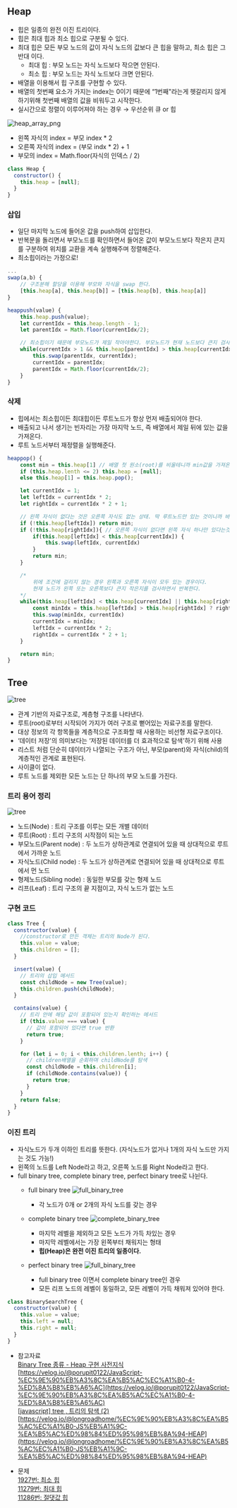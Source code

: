 ## Heap

- 힙은 일종의 완전 이진 트리이다.
- 힙은 최대 힙과 최소 힙으로 구분될 수 있다.
- 최대 힙은 모든 부모 노드의 값이 자식 노드의 값보다 큰 힙을 말하고, 최소 힙은 그 반대 이다.
  - 최대 힙 : 부모 노드는 자식 노드보다 작으면 안된다.
  - 최소 힙 : 부모 노드는 자식 노드보다 크면 안된다.
- 배열을 이용해서 힙 구조를 구현할 수 있다.
- 배열의 첫번째 요소가 가지는 index는 0이기 때문에 “1번째"라는게 헷갈리지 않게 하기위해 첫번째 배열의 값을 비워두고 시작한다.
- 실시간으로 정렬이 이루어져야 하는 경우 → 우선순위 큐 or 힙

![heap_array_png](https://pale-freighter-43a.notion.site/image/https%3A%2F%2Fs3-us-west-2.amazonaws.com%2Fsecure.notion-static.com%2Fb94d0a92-de3d-4b70-9961-04ef5c8993b1%2F%E1%84%89%E1%85%B3%E1%84%8F%E1%85%B3%E1%84%85%E1%85%B5%E1%86%AB%E1%84%89%E1%85%A3%E1%86%BA_2022-04-27_%E1%84%8B%E1%85%A9%E1%84%92%E1%85%AE_8.22.38.png?table=block&id=d7af8ecd-8203-49e0-b172-e65ce16f4051&spaceId=07c9824f-8fb4-4d32-b4e1-f618c474c29f&width=1470&userId=&cache=v2)

- 왼쪽 자식의 index = 부모 index \* 2
- 오른쪽 자식의 index = (부모 indx \* 2) + 1
- 부모의 index = Math.floor(자식의 인덱스 / 2)

```jsx
class Heap {
  constructor() {
    this.heap = [null];
  }
}
```

### 삽입

- 일단 마지막 노드에 들어온 값을 push하여 삽입한다.
- 반복문을 돌리면서 부모노드를 확인하면서 들어온 값이 부모노드보다 작은지 큰지를 구분하여 위치를 교환을 계속 실행해주며 정렬해준다.
- 최소힙이라는 가정으로!

```jsx
...
swap(a,b) {
	// 구조분해 할당을 이용해 부모와 자식을 swap 한다.
	[this.heap[a], this.heap[b]] = [this.heap[b], this.heap[a]]
}

heappush(value) {
	this.heap.push(value);
	let currentIdx = this.heap.length - 1;
	let parentIdx = Math.floor(currentIdx/2);

	// 최소힙이기 때문에 부모노드가 제일 작아야한다. 부모노드가 현재 노드보다 큰지 검사하면서 반복한다.
	while(currentIdx > 1 && this.heap[parentIdx] > this.heap[currentIdx]) {
		this.swap(parentIdx, currentIdx);
		currentIdx = parentIdx;
		parentIdx = Math.floor(currentIdx/2);
	}
}
```


### 삭제

- 힙에서는 최소힙이든 최대힙이든 루트노드가 항상 먼저 배출되어야 한다.
- 배출되고 나서 생기는 빈자리는 가장 마지막 노드, 즉 배열에서 제일 뒤에 있는 값을 가져온다.
- 루트 노드서부터 재정렬을 실행해준다.

```jsx
heappop() {
	const min = this.heap[1] // 배열 첫 원소(root)를 비울테니까 min값을 가져온다.
	if (this.heap.lenth <= 2) this.heap = [null];
	else this.heap[1] = this.heap.pop();

	let currentIdx = 1;
	let leftIdx = currentIdx * 2;
	let rightIdx = currentIdx * 2 + 1;

	// 왼쪽 자식이 없다는 것은 오른쪽 자식도 없는 상태. 딱 루트노드만 있는 것이니까 바로 반환!
	if (!this.heap[leftIdx]) return min;
	if (!this.heap[rightIdx]){ // 오른쪽 자식이 없다면 왼쪽 자식 하나만 있다는것을 의미
		if(this.heap[leftIdx] < this.heap[currentIdx]) {
			this.swap(leftIdx, currentIdx)
		}
		return min;
	}

	/*
		위에 조건에 걸리지 않는 경우 왼쪽과 오른쪽 자식이 모두 있는 경우이다.
		현재 노드가 왼쪽 또는 오른쪽보다 큰지 작은지를 검사하면서 반복한다.
	*/
	while(this.heap[leftIdx] < this.heap[currentIdx] || this.heap[rightIdx] < this.heap[currentIdx]) {
		const minIdx = this.heap[leftIdx] > this.heap[rightIdx] ? rightIdx : leftIdx;
		this.swap(minIdx, currentIdx)
		currentIdx = minIdx;
		leftIdx = currentIdx * 2;
		rightIdx = currentIdx * 2 + 1;
	}

	return min;
}
```


## Tree

![tree](https://pale-freighter-43a.notion.site/image/https%3A%2F%2Fs3-us-west-2.amazonaws.com%2Fsecure.notion-static.com%2Ffee0a457-fe70-41d5-bc9b-38baac74644f%2F%E1%84%89%E1%85%B3%E1%84%8F%E1%85%B3%E1%84%85%E1%85%B5%E1%86%AB%E1%84%89%E1%85%A3%E1%86%BA_2022-04-27_%E1%84%8B%E1%85%A9%E1%84%92%E1%85%AE_8.01.23.png?table=block&id=438fc8d2-b384-403a-8e4c-9704b73ccb9a&spaceId=07c9824f-8fb4-4d32-b4e1-f618c474c29f&width=860&userId=&cache=v2)

- 관계 기반의 자료구조로, 계층형 구조를 나타낸다.
- 루트(root)로부터 시작되어 가지가 여러 구조로 뻗어있는 자료구조를 말한다.
- 대상 정보의 각 항목들을 계층적으로 구조화할 때 사용하는 비선형 자료구조이다.
- ‘데이터 저장'의 의미보다는 ‘저장된 데이터를 더 효과적으로 탐색'하기 위해 사용
- 리스트 처럼 단순히 데이터가 나열되는 구조가 아닌, 부모(parent)와 자식(child)의 계층적인 관계로 표현된다.
- 사이클이 없다.
- 루트 노드를 제외한 모든 노드는 단 하나의 부모 노드를 가진다.

### 트리 용어 정리

![tree](https://pale-freighter-43a.notion.site/image/https%3A%2F%2Fs3-us-west-2.amazonaws.com%2Fsecure.notion-static.com%2Fb6239bec-3455-4f07-b2f6-6019f0e0bffa%2FKakaoTalk_Photo_2022-04-27-17-32-46.png?table=block&id=9a9b1127-f308-4373-8961-e3fdc2679a1c&spaceId=07c9824f-8fb4-4d32-b4e1-f618c474c29f&width=860&userId=&cache=v2)

- 노드(Node) : 트리 구조를 이루는 모든 개별 데이터
- 루트(Root) : 트리 구조의 시작점이 되는 노드
- 부모노드(Parent node) : 두 노드가 상하관계로 연결되어 있을 때 상대적으로 루트에서 가까운 노드
- 자식노드(Child node) : 두 노드가 상하관계로 연결되어 있을 때 상대적으로 루트에서 먼 노드
- 형제노드(Sibling node) : 동일한 부모를 갖는 형제 노드
- 리프(Leaf) : 트리 구조의 끝 지점이고, 자식 노드가 없는 노드

### 구현 코드

```jsx
class Tree {
  constructor(value) {
    //constructor로 만든 객체는 트리의 Node가 된다.
    this.value = value;
    this.children = [];
  }

  insert(value) {
    // 트리의 삽입 메서드
    const childNode = new Tree(value);
    this.children.push(childNode);
  }

  contains(value) {
    // 트리 안에 해당 값이 포함되어 있는지 확인하는 메서드
    if (this.value === value) {
      // 값이 포함되어 있다면 true 반환
      return true;
    }

    for (let i = 0; i < this.children.lenth; i++) {
      // children배열을 순회하며 childNode를 탐색
      const childNode = this.children[i];
      if (childNode.contains(value)) {
        return true;
      }
    }
    return false;
  }
}
```

### 이진 트리

- 자식노드가 두개 이하인 트리를 뜻한다. (자식노드가 없거나 1개의 자식 노드만 가지는 것도 가능!)
- 왼쪽의 노드를 Left Node라고 하고, 오른쪽 노드를 Right Node라고 한다.
- full binary tree, complete binary tree, perfect binary tree로 나뉜다.
  - full binary tree
    ![full_binary_tree](https://pale-freighter-43a.notion.site/image/https%3A%2F%2Fs3-us-west-2.amazonaws.com%2Fsecure.notion-static.com%2Fb1358026-0bcd-4d28-83d7-b5ad422a804d%2F%E1%84%89%E1%85%B3%E1%84%8F%E1%85%B3%E1%84%85%E1%85%B5%E1%86%AB%E1%84%89%E1%85%A3%E1%86%BA_2022-04-27_%E1%84%8B%E1%85%A9%E1%84%92%E1%85%AE_7.31.59.png?table=block&id=211470d8-97b0-420d-bbc4-2c31ffdb75ea&spaceId=07c9824f-8fb4-4d32-b4e1-f618c474c29f&width=580&userId=&cache=v2)

    - 각 노드가 0개 or 2개의 자식 노드를 갖는 경우
  - complete binary tree
    ![complete_binary_tree](https://pale-freighter-43a.notion.site/image/https%3A%2F%2Fs3-us-west-2.amazonaws.com%2Fsecure.notion-static.com%2Fb1358026-0bcd-4d28-83d7-b5ad422a804d%2F%E1%84%89%E1%85%B3%E1%84%8F%E1%85%B3%E1%84%85%E1%85%B5%E1%86%AB%E1%84%89%E1%85%A3%E1%86%BA_2022-04-27_%E1%84%8B%E1%85%A9%E1%84%92%E1%85%AE_7.31.59.png?table=block&id=211470d8-97b0-420d-bbc4-2c31ffdb75ea&spaceId=07c9824f-8fb4-4d32-b4e1-f618c474c29f&width=580&userId=&cache=v2)

    - 마지막 레벨을 제외하고 모든 노드가 가득 차있는 경우
    - 마지막 레벨에서는 가장 왼쪽부터 채워지는 형태
    - **힙(Heap)은 완전 이진 트리의 일종이다.**
  - perfect binary tree
    ![full_binary_tree](https://pale-freighter-43a.notion.site/image/https%3A%2F%2Fs3-us-west-2.amazonaws.com%2Fsecure.notion-static.com%2F291fdf5d-a3e3-4a6f-848e-2bd1492c4ed9%2F%E1%84%89%E1%85%B3%E1%84%8F%E1%85%B3%E1%84%85%E1%85%B5%E1%86%AB%E1%84%89%E1%85%A3%E1%86%BA_2022-04-27_%E1%84%8B%E1%85%A9%E1%84%92%E1%85%AE_7.34.45.png?table=block&id=8a2483c1-864c-498f-97e7-bd3a1d4a68e8&spaceId=07c9824f-8fb4-4d32-b4e1-f618c474c29f&width=580&userId=&cache=v2)

    - full binary tree 이면서 complete binary tree인 경우
    - 모든 리프 노드의 레벨이 동일하고, 모든 레벨이 가득 채워져 있어야 한다.

```jsx
class BinarySearchTree {
  constructor(value) {
    this.value = value;
    this.left = null;
    this.right = null;
  }
}
```

- 참고자료</br>
  [Binary Tree 종류 - Heap 구현 사전지식](https://yaboong.github.io/data-structures/2018/02/10/1_binary-tree-1/) </br>
  [https://velog.io/@porupit0122/JavaScript-%EC%9E%90%EB%A3%8C%EA%B5%AC%EC%A1%B0-4-%ED%8A%B8%EB%A6%AC](https://velog.io/@porupit0122/JavaScript-%EC%9E%90%EB%A3%8C%EA%B5%AC%EC%A1%B0-4-%ED%8A%B8%EB%A6%AC)</br>
  [[javascript] tree , 트리의 탐색 (2)](https://hokeydokey.tistory.com/69)</br>
  [https://velog.io/@longroadhome/%EC%9E%90%EB%A3%8C%EA%B5%AC%EC%A1%B0-JS%EB%A1%9C-%EA%B5%AC%ED%98%84%ED%95%98%EB%8A%94-HEAP](https://velog.io/@longroadhome/%EC%9E%90%EB%A3%8C%EA%B5%AC%EC%A1%B0-JS%EB%A1%9C-%EA%B5%AC%ED%98%84%ED%95%98%EB%8A%94-HEAP)</br>

- 문제</br>
  [1927번: 최소 힙](https://www.acmicpc.net/problem/1927)</br>
  [11279번: 최대 힙](https://www.acmicpc.net/problem/11279)</br>
  [11286번: 절댓값 힙](https://www.acmicpc.net/problem/11286)</br>

